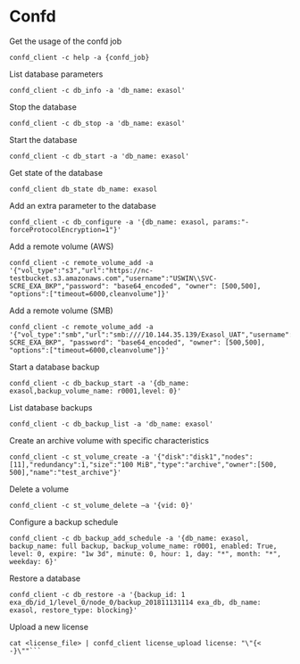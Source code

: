 # Confd

Get the usage of the confd job
```
confd_client -c help -a {confd_job}
```
List database parameters
```
confd_client -c db_info -a 'db_name: exasol'
```
Stop the database
```
confd_client -c db_stop -a 'db_name: exasol'
```
Start the database
```
confd_client -c db_start -a 'db_name: exasol'
```
Get state of the database
```
confd_client db_state db_name: exasol
```
Add an extra parameter to the database
```
confd_client -c db_configure -a '{db_name: exasol, params:"-forceProtocolEncryption=1"}'
```
Add a remote volume (AWS)
```
confd_client -c remote_volume_add -a '{"vol_type":"s3","url":"https://nc-testbucket.s3.amazonaws.com","username":"USWIN\\SVC-SCRE_EXA_BKP","password": "base64_encoded", "owner": [500,500], "options":["timeout=6000,cleanvolume"]}'
```
Add a remote volume (SMB)
```
confd_client -c remote_volume_add -a '{"vol_type":"smb","url":"smb:////10.144.35.139/Exasol_UAT","username":"USWIN\\SVC-SCRE_EXA_BKP", "password": "base64_encoded", "owner": [500,500], "options":["timeout=6000,cleanvolume"]}'
```
Start a database backup
```
confd_client -c db_backup_start -a '{db_name: exasol,backup_volume_name: r0001,level: 0}'
```
List database backups
```
confd_client -c db_backup_list -a 'db_name: exasol'
```
Create an archive volume with specific characteristics
```
confd_client -c st_volume_create -a '{"disk":"disk1","nodes":[11],"redundancy":1,"size":"100 MiB","type":"archive","owner":[500, 500],"name":"test_archive"}'
```
Delete a volume
```
confd_client -c st_volume_delete –a '{vid: 0}'
```
Configure a backup schedule
```
confd_client -c db_backup_add_schedule -a '{db_name: exasol, backup_name: full backup, backup_volume_name: r0001, enabled: True, level: 0, expire: "1w 3d", minute: 0, hour: 1, day: "*", month: "*", weekday: 6}'
```
Restore a database
```
confd_client -c db_restore -a '{backup_id: 1 exa_db/id_1/level_0/node_0/backup_201811131114 exa_db, db_name: exasol, restore_type: blocking}'
```
Upload a new license
```
cat <license_file> | confd_client license_upload license: "\"{< -}\""```
```
